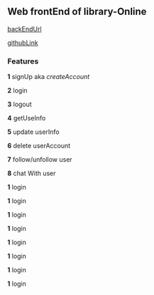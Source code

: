 ## Web frontEnd of library-Online

[backEndUrl](http://localhost)

[githubLink](https://github.com/Azhar-lone/library-online)

### Features
**1** signUp aka *createAccount*

**2** login 


**3** logout

**4** getUseInfo

**5** update userInfo

**6** delete userAccount

**7** follow/unfollow user 

**8** chat With user

**1** login

**1** login

**1** login

**1** login

**1** login

**1** login

**1** login

**1** login